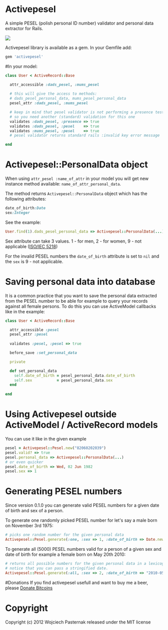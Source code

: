 # Activepesel

A simple PESEL (polish personal ID number) validator and personal data extractor for Rails.

![](http://dl.dropbox.com/s/27p6gra4p0c8q0m/pesel.jpg)

Activepesel library is available as a gem. In your Gemfile add:

```ruby
gem 'activepesel'
```

#In your model:

```ruby
class User < ActiveRecord::Base

  attr_accessible :dads_pesel, :mums_pesel
  
  # this will give the access to methods: 
  # dads_pesel_personal_data, mums_pesel_personal_data
  pesel_attr :dads_pesel, :mums_pesel

  # keep in mind that pesel validator is not performing a presence test
  # so you need another (standard) validation for this one
  validates :dads_pesel, :presence => true
  validates :dads_pesel, :pesel    => true
  validates :mums_pesel, :pesel    => true
  # pesel validator returns standard rails :invalid key error message

end
```

# Activepesel::PersonalData object

When using ```attr_pesel :name_of_attr``` in your model you will get new instance method available: ```name_of_attr_personal_data```.

The method returns ```Activepesel::PersonalData``` object which has the following attributes:

```ruby
date_of_birth:Date
sex:Integer
```
See the example:

```ruby
User.find(1).dads_pesel_personal_data => Activepesel::PersonalData(...)
```


Sex attribute can take 3 values. 1 - for men, 2 - for women, 9 - not applicable ([ISO/IEC 5218](http://en.wikipedia.org/wiki/ISO/IEC_5218))

For the invalid PESEL numbers the ```date_of_birth``` attribute is set to ```nil``` and the ```sex``` is 9 - not applicable.

# Saving personal data into database

It is a common practice that you want to save the personal data extracted from the PESEL number to be able for example to query your records against all female persons. To do this you can use ActiveModel callbacks like in the example:

```ruby
class User < ActiveRecord::Base

  attr_accessible :pesel
  pesel_attr :pesel
  
  validates :pesel, :pesel => true

  before_save :set_personal_data

  private

  def set_personal_data
    self.date_of_birth = pesel_personal_data.date_of_birth
    self.sex           = pesel_personal_data.sex
  end
  
end

```

# Using Activepesel outside ActiveModel / ActiveRecord models

You can use it like in the given example

```ruby
pesel = Activepesel::Pesel.new("82060202039")
pesel.valid? => true
pesel.personal_data => Activepesel::PersonalData(...)
# or even quicker
pesel.date_of_birth => Wed, 02 Jun 1982
pesel.sex => 1
```  
# Generating PESEL numbers

Since version 0.1.0 you can generate valid PESEL numbers for a given date of birth and sex of a person.

To generate one randomly picked PESEL number for let's say a male born on November 3rd 1975:

```ruby
# picks one random number for the given personal data
Activepesel::Pesel.generate(:one, :sex => 1, :date_of_birth => Date.new(1975,11,3))
````

To generate all (5000) PESEL numbers valid for a person of a given sex and date of birth for example a female born on May 20th 2010:

```ruby
# returns all possible numbers for the given personal data in a lexicographic order
# notice that you can pass a stringified date.
Activepesel::Pesel.generate(:all, :sex => 2, :date_of_birth => "2010-05-20")
```

#Donations
If you find activepesel usefull and want to buy me a beer, please
<a class="coinbase-button" data-code="8c7a1c046dab98cbea2c96caa3f2a98b" data-button-style="donation_large" href="https://coinbase.com/checkouts/8c7a1c046dab98cbea2c96caa3f2a98b">Donate Bitcoins</a><script src="https://coinbase.com/assets/button.js" type="text/javascript"></script>

# Copyright

Copyright (c) 2012 Wojciech Pasternak released under the MIT license







